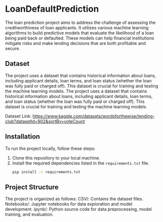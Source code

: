 # LoanDefaultPrediction
The loan prediction project aims to address the challenge of assessing the creditworthiness of loan applicants. It utilizes various machine learning algorithms to build predictive models that evaluate the likelihood of a loan being paid back or defaulted. These models can help financial institutions mitigate risks and make lending decisions that are both profitable and secure.

## Dataset
The project uses a dataset that contains historical information about loans, including applicant details, loan terms, and loan status (whether the loan was fully paid or charged off). This dataset is crucial for training and testing the machine learning models.
The project uses a dataset that contains historical information about loans, including applicant details, loan terms, and loan status (whether the loan was fully paid or charged off). This dataset is crucial for training and testing the machine learning models. 

Dataset Link: https://www.kaggle.com/datasets/wordsforthewise/lending-club?datasetId=902&sortBy=voteCount

## Installation
To run the project locally, follow these steps:
1. Clone this repository to your local machine.
2. Install the required dependencies listed in the `requirements.txt` file.
   ```bash
   pip install -r requirements.txt
## Project Structure
The project is organized as follows:
CSV/: Contains the dataset files.
Notebooks/: Jupyter notebooks for data exploration and model development.
ipynb/: Python source code for data preprocessing, model training, and evaluation.
